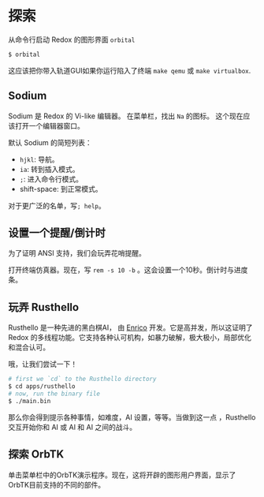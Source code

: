 探索
===============

从命令行启动 Redox 的图形界面 `orbital`

```sh
$ orbital
```

这应该把你带入轨道GUI如果你运行陷入了终端
`make qemu` 或 `make virtualbox`.

Sodium
------

Sodium 是 Redox 的 Vi-like 编辑器。 在菜单栏，找出 `Na` 的图标。 这个现在应该打开一个编辑器窗口。

默认 Sodium 的简短列表：

- `hjkl`: 导航。
- `ia`: 转到插入模式。
- `;`: 进入命令行模式。
- shift-space: 到正常模式。

对于更广泛的名单，写`; help`。

设置一个提醒/倒计时
----------------------------

为了证明 ANSI 支持，我们会玩弄花哨提醒。

打开终端仿真器。现在，写 `rem -s 10 -b` 。这会设置一个10秒。倒计时与进度条。

玩弄 Rusthello
-----------------------------

Rusthello 是一种先进的黑白棋AI， 由 [Enrico] 开发。它是高并发，所以这证明了 Redox 的多线程功能。它支持各种认可机构，如暴力破解，极大极小，局部优化和混合认可。

哦，让我们尝试一下！

```sh
# first we `cd` to the Rusthello directory
$ cd apps/rusthello
# now, run the binary file
$ ./main.bin
```

那么你会得到提示各种事情，如难度，AI 设置，等等。当做到这一点 ，Rusthello 交互开始你和 AI 或 AI 和 AI 之间的战斗。

探索 OrbTK
---------------

单击菜单栏中的OrbTK演示程序。现在，这将开辟的图形用户界面，显示了OrbTK目前支持的不同的部件。

[Enrico]: https://github.com/EGhiorzi
